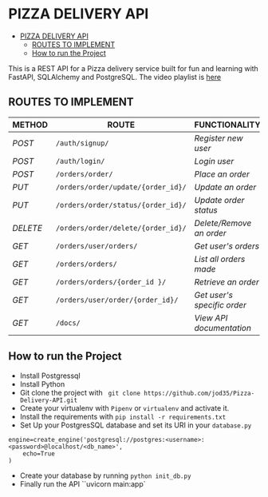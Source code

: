 # PIZZA DELIVERY API

<!--toc:start-->

- [PIZZA DELIVERY API](#pizza-delivery-api)
  - [ROUTES TO IMPLEMENT](#routes-to-implement)
  - [How to run the Project](#how-to-run-the-project)
  <!--toc:end-->

This is a REST API for a Pizza delivery service built for fun and learning with FastAPI, SQLAlchemy and PostgreSQL. The video playlist is
[here](https://www.youtube.com/playlist?list=PLEt8Tae2spYnLMAf8RGCNYhovIFZHVsPP)

## ROUTES TO IMPLEMENT

| METHOD   | ROUTE                              | FUNCTIONALITY               | ACCESS      |
| -------- | ---------------------------------- | --------------------------- | ----------- |
| _POST_   | `/auth/signup/`                    | _Register new user_         | _All users_ |
| _POST_   | `/auth/login/`                     | _Login user_                | _All users_ |
| _POST_   | `/orders/order/`                   | _Place an order_            | _All users_ |
| _PUT_    | `/orders/order/update/{order_id}/` | _Update an order_           | _All users_ |
| _PUT_    | `/orders/order/status/{order_id}/` | _Update order status_       | _Superuser_ |
| _DELETE_ | `/orders/order/delete/{order_id}/` | _Delete/Remove an order_    | _All users_ |
| _GET_    | `/orders/user/orders/`             | _Get user's orders_         | _All users_ |
| _GET_    | `/orders/orders/`                  | _List all orders made_      | _Superuser_ |
| _GET_    | `/orders/orders/{order_id }/`      | _Retrieve an order_         | _Superuser_ |
| _GET_    | `/orders/user/order/{order_id}/`   | _Get user's specific order_ | _Superuser_ |
| _GET_    | `/docs/`                           | _View API documentation_    | _All users_ |

## How to run the Project

- Install Postgressql
- Install Python
- Git clone the project with ` git clone https://github.com/jod35/Pizza-Delivery-API.git`
- Create your virtualenv with `Pipenv` or `virtualenv` and activate it.
- Install the requirements with `pip install -r requirements.txt`
- Set Up your PostgresSQL database and set its URI in your `database.py`

```
engine=create_engine('postgresql://postgres:<username>:<password>@localhost/<db_name>',
    echo=True
)
```

- Create your database by running `python init_db.py`
- Finally run the API
  ``uvicorn main:app`
